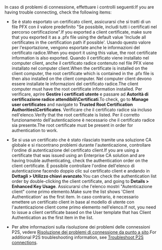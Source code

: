 <span data-ttu-id="df44e-101">In caso di problemi di connessione, effettuare i controlli seguenti:</span><span class="sxs-lookup"><span data-stu-id="df44e-101">If you are having trouble connecting, check the following items:</span></span>

- <span data-ttu-id="df44e-102">Se è stato esportato un certificato client, assicurarsi che si tratti di un file PFX con il valore predefinito "Se possibile, includi tutti i certificati nel percorso certificazione".</span><span class="sxs-lookup"><span data-stu-id="df44e-102">If you exported a client certificate, make sure that you exported it as a .pfx file using the default value 'Include all certificates in the certification path if possible'.</span></span> <span data-ttu-id="df44e-103">Usando questo valore per l'esportazione, vengono esportate anche le informazioni del certificato radice.</span><span class="sxs-lookup"><span data-stu-id="df44e-103">When you export it using this value, the root certificate information is also exported.</span></span> <span data-ttu-id="df44e-104">Quando il certificato viene installato nel computer client, anche il certificato radice contenuto nel file PFX viene installato nel computer client.</span><span class="sxs-lookup"><span data-stu-id="df44e-104">When the certificate is installed on the client computer, the root certificate which is contained in the .pfx file is then also installed on the client computer.</span></span> <span data-ttu-id="df44e-105">Nel computer client devono essere installate le informazioni del certificato radice.</span><span class="sxs-lookup"><span data-stu-id="df44e-105">The client computer must have the root certificate information installed.</span></span> <span data-ttu-id="df44e-106">Per verificare, aprire **Gestire i certificati utente** e passare ad **Autorità di certificazione radice attendibili\Certificati**.</span><span class="sxs-lookup"><span data-stu-id="df44e-106">To check, go to **Manage user certificates** and navigate to **Trusted Root Certification Authorities\Certificates**.</span></span> <span data-ttu-id="df44e-107">Verificare che il certificato radice sia incluso nell'elenco.</span><span class="sxs-lookup"><span data-stu-id="df44e-107">Verify that the root certificate is listed.</span></span> <span data-ttu-id="df44e-108">Per il corretto funzionamento dell'autenticazione è necessario che il certificato radice sia presente.</span><span class="sxs-lookup"><span data-stu-id="df44e-108">The root certificate must be present in order for authentication to work.</span></span>

- <span data-ttu-id="df44e-109">Se si usa un certificato che è stato rilasciato tramite una soluzione CA globale e si riscontrano problemi durante l'autenticazione, controllare l'ordine di autenticazione del certificato client.</span><span class="sxs-lookup"><span data-stu-id="df44e-109">If you are using a certificate that was issued using an Enterprise CA solution and are having trouble authenticating, check the authentication order on the client certificate.</span></span> <span data-ttu-id="df44e-110">È possibile controllare l'ordine dell'elenco di autenticazione facendo doppio clic sul certificato client e andando in **Dettagli > Utilizzo chiavi avanzato**.</span><span class="sxs-lookup"><span data-stu-id="df44e-110">You can check the authentication list order by double-clicking the client certificate, and going to **Details > Enhanced Key Usage**.</span></span> <span data-ttu-id="df44e-111">Assicurarsi che l'elenco mostri "Autenticazione client" come primo elemento.</span><span class="sxs-lookup"><span data-stu-id="df44e-111">Make sure the list shows 'Client Authentication' as the first item.</span></span> <span data-ttu-id="df44e-112">In caso contrario, è necessario emettere un certificato client in base al modello di utente con l'autenticazione client come primo elemento nell'elenco.</span><span class="sxs-lookup"><span data-stu-id="df44e-112">If not, you need to issue a client certificate based on the User template that has Client Authentication as the first item in the list.</span></span>

- <span data-ttu-id="df44e-113">Per altre informazioni sulla risoluzione dei problemi delle connessioni P2S, vedere [Risoluzione dei problemi di connessione da punto a sito](../articles/vpn-gateway/vpn-gateway-troubleshoot-vpn-point-to-site-connection-problems.md).</span><span class="sxs-lookup"><span data-stu-id="df44e-113">For additional P2S troubleshooting information, see [Troubleshoot P2S connections](../articles/vpn-gateway/vpn-gateway-troubleshoot-vpn-point-to-site-connection-problems.md).</span></span>